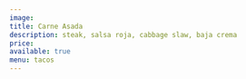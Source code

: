 ```yaml
---
image:
title: Carne Asada
description: steak, salsa roja, cabbage slaw, baja crema
price:
available: true
menu: tacos
---
```

